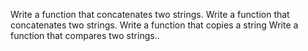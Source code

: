 Write a function that concatenates two strings.
Write a function that concatenates two strings.
Write a function that copies a string
Write a function that compares two strings..
